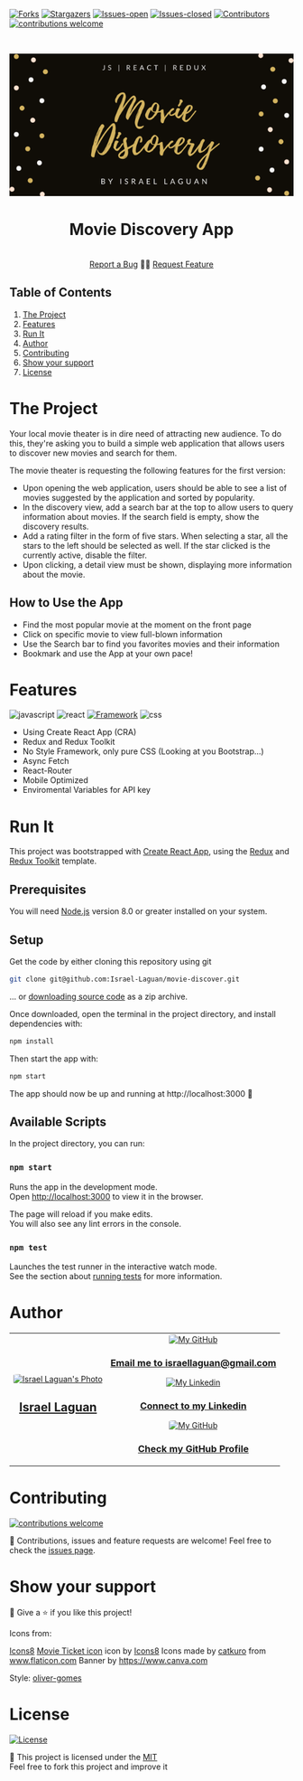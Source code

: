 <!-- PROJECT SHIELDS -->
[![Forks][forks-shield]][forks-url]
[![Stargazers][stars-shield]][stars-url]
[![Issues-open][issues-open-shield]][issues-url]
[![Issues-closed][issues-closed-shield]][issues-url]
[![Contributors][contributors-shield]][contributors-url]
[![contributions welcome][contributions-welcome]][issues-url]

<!-- PROJECT LOGO -->
<br/>
<p align="center">
  <a href="https://github.com/Israel-Laguan/movie-discover/">
    <img src="public/MovieDiscovery.png"/>
  </a>

  <h1 align="center">
	Movie Discovery App
  </h1>

  <p align="center">
    <br/>
    <a href="https://github.com/Israel-Laguan/movie-discover/issues">Report a Bug</a>
    🙋‍♂️
    <a href="https://github.com/Israel-Laguan/movie-discover/issues">Request Feature</a>
  </p>
</p>

## Table of Contents

1. [The Project](#the-project)
2. [Features](#features)
3. [Run It](#run-it)
4. [Author](#author)
5. [Contributing](#contributing)
6. [Show your support](#show-your-support)
7. [License](#license)

# The Project

Your local movie theater is in dire need of attracting new audience. To do this, they're asking you to build a simple web application that allows users to discover new movies and search for them.

The movie theater is requesting the following features for the first version:

- Upon opening the web application, users should be able to see a list of
movies suggested by the application and sorted by popularity.
- In the discovery view, add a search bar at the top to allow users to query
information about movies. If the search field is empty, show the discovery results.
- Add a rating filter in the form of five stars. When selecting a star, all the stars to the left should be selected as well. If the star clicked is the currently active, disable the filter.
- Upon clicking, a detail view must be shown, displaying more information about
the movie.

## How to Use the App

- Find the most popular movie at the moment on the front page
- Click on specific movie to view full-blown information
- Use the Search bar to find you favorites movies and their information
- Bookmark and use the App at your own pace!

# Features

![javascript][]
![react][]
[![Framework][badge-framework]][framework-url]
![css][]

- Using Create React App (CRA)
- Redux and Redux Toolkit
- No Style Framework, only pure CSS (Looking at you Bootstrap...)
- Async Fetch
- React-Router
- Mobile Optimized
- Enviromental Variables for API key

# Run It

This project was bootstrapped with [Create React App](https://github.com/facebook/create-react-app), using the [Redux](https://redux.js.org/) and [Redux Toolkit](https://redux-toolkit.js.org/) template.

## Prerequisites

You will need [Node.js](https://nodejs.org) version 8.0 or greater installed on your system.

## Setup

Get the code by either cloning this repository using git

```bash
git clone git@github.com:Israel-Laguan/movie-discover.git
```

... or [downloading source code](git@github.com:Israel-Laguan/movie-discover.git/archive/master.zip) as a zip archive.

Once downloaded, open the terminal in the project directory, and install dependencies with:

```bash
npm install
```

Then start the app with:

```bash
npm start
```

The app should now be up and running at http://localhost:3000 🚀

## Available Scripts

In the project directory, you can run:

### `npm start`

Runs the app in the development mode.<br />
Open [http://localhost:3000](http://localhost:3000) to view it in the browser.

The page will reload if you make edits.<br />
You will also see any lint errors in the console.

### `npm test`

Launches the test runner in the interactive watch mode.<br />
See the section about [running tests](https://facebook.github.io/create-react-app/docs/running-tests) for more information.


# Author

<table style="width:100%">
  <tr>
    <td>
        <div align="center">
            <a href="./docs/img/photo.png" target="_blank" rel="author">
                <img src="https://avatars2.githubusercontent.com/u/36519478?s=460&v=4" style="border-radius: 10%; min-width: 100px;" alt="Israel Laguan's Photo" width="200px">
            </a>
            <h2>
                <a href="https://israel-laguan.github.io/" target="_blank" rel="author">
                    Israel Laguan
                </a>
            </h2>
        </div>
    </td>
    <td>
        <div align="center">
            <a href="mailto:israellaguan@gmail.com" target="_blank" rel="author">
                <img src="https://img.icons8.com/color/48/000000/message-squared.png" style="border-radius: 10%" alt="My GitHub" height="45px">
                <h3>
                    Email me to 
                    <a href="mailto:israellaguan@gmail.com">
                        israellaguan@gmail.com
                    </a>
                </h3>
            </a>
            <a href="https://www.linkedin.com/in/israellaguan/" target="_blank" rel="author">
                <img src="https://img.icons8.com/color/48/000000/linkedin.png" alt="My Linkedin" height="45px">
                <h3>
                    Connect to my Linkedin
                </h3>
            </a>
            <a href="https://github.com/Israel-Laguan" target="_blank" rel="author">
                <img src="https://img.icons8.com/color/48/000000/github--v1.png" 
			style="border-radius: 10%" alt="My GitHub" height="45px"
		>
                <h3>
                    Check my GitHub Profile
                </h3>
            </a>
        </div>
    </td>
  </tr>
</table> 

# Contributing

[![contributions welcome][contributions-welcome]][issues-url]

🤝 Contributions, issues and feature requests are welcome!
Feel free to check the [issues page][issues-url].

# Show your support

🤗 Give a ⭐️ if you like this project!

Icons from:

<a href="https://icons8.com/icon/13917/full-image">Icons8</a>
<a target="_blank" href="https://icons8.com/icons/set/starred-ticket">Movie Ticket icon</a> icon by <a target="_blank" href="https://icons8.com">Icons8</a>
Icons made by <a href="https://www.flaticon.com/authors/catkuro" title="catkuro">catkuro</a> from <a href="https://www.flaticon.com/" title="Flaticon"> www.flaticon.com</a>
Banner by https://www.canva.com

Style: [oliver-gomes](https://github.com/oliver-gomes/react-movie)

# License

[![License][badge-license]](http://badges.mit-license.org)

📝 This project is licensed under the [MIT](LICENSE)\
Feel free to fork this project and improve it

<!-- MARKDOWN LINKS & IMAGES -->
[contributors-shield]: https://img.shields.io/github/contributors/Israel-Laguan/movie-discover?style=for-the-badge
[contributors-url]: https://github.com/Israel-Laguan/movie-discover/graphs/contributors
[forks-shield]: https://img.shields.io/github/forks/Israel-Laguan/movie-discover?style=for-the-badge
[forks-url]: https://github.com/Israel-Laguan/movie-discover/network/members
[stars-shield]: https://img.shields.io/github/stars/Israel-Laguan/movie-discover?style=for-the-badge
[stars-url]: https://github.com/Israel-Laguan/movie-discover/stargazers
[issues-open-shield]: https://img.shields.io/github/issues/Israel-Laguan/movie-discover?style=for-the-badge
[issues-url]: https://github.com/Israel-Laguan/movie-discover/issues
[issues-closed-shield]: https://img.shields.io/github/issues-closed/Israel-Laguan/movie-discover?style=for-the-badge
[badge-framework]: https://img.shields.io/badge/store-Redux-000?style=for-the-badge&logo=redux
[framework-url]: https://redux.js.org/
[contributions-welcome]: https://img.shields.io/badge/contributions-welcome-brightgreen.svg?style=for-the-badge
[badge-license]: https://img.shields.io/:license-mit-blue.svg?style=for-the-badge
[react]: https://img.shields.io/badge/React-16+-61DAFB?style=for-the-badge&logo=react
[javascript]: https://img.shields.io/badge/JAVASCRIPT-ES6%2B-F7DF1E?style=for-the-badge&logo=javascript
[css]: https://img.shields.io/badge/style-CSS-1572B6?style=for-the-badge&logo=css3
